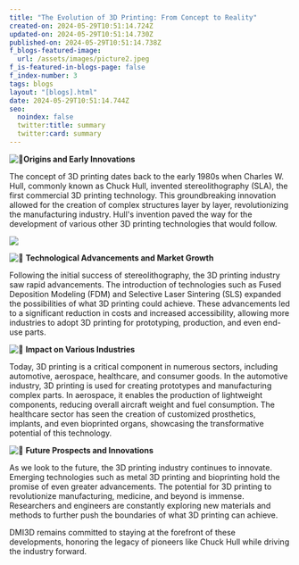 ```yaml
---
title: "The Evolution of 3D Printing: From Concept to Reality"
created-on: 2024-05-29T10:51:14.724Z
updated-on: 2024-05-29T10:51:14.730Z
published-on: 2024-05-29T10:51:14.738Z
f_blogs-featured-image:
  url: /assets/images/picture2.jpeg
f_is-featured-in-blogs-page: false
f_index-number: 3
tags: blogs
layout: "[blogs].html"
date: 2024-05-29T10:51:14.744Z
seo:
  noindex: false
  twitter:title: summary
  twitter:card: summary
---
```

![🔹](https://fonts.gstatic.com/s/e/notoemoji/15.0/1f539/72.png)**Origins and Early Innovations**

The concept of 3D printing dates back to the early 1980s when Charles W. Hull, commonly known as Chuck Hull, invented stereolithography (SLA), the first commercial 3D printing technology. This groundbreaking innovation allowed for the creation of complex structures layer by layer, revolutionizing the manufacturing industry. Hull's invention paved the way for the development of various other 3D printing technologies that would follow.



![](/assets/images/picture1.png)

![🔹](https://fonts.gstatic.com/s/e/notoemoji/15.0/1f539/72.png) **Technological Advancements and Market Growth**

Following the initial success of stereolithography, the 3D printing industry saw rapid advancements. The introduction of technologies such as Fused Deposition Modeling (FDM) and Selective Laser Sintering (SLS) expanded the possibilities of what 3D printing could achieve. These advancements led to a significant reduction in costs and increased accessibility, allowing more industries to adopt 3D printing for prototyping, production, and even end-use parts.

![🔹](https://fonts.gstatic.com/s/e/notoemoji/15.0/1f539/72.png) **Impact on Various Industries**

Today, 3D printing is a critical component in numerous sectors, including automotive, aerospace, healthcare, and consumer goods. In the automotive industry, 3D printing is used for creating prototypes and manufacturing complex parts. In aerospace, it enables the production of lightweight components, reducing overall aircraft weight and fuel consumption. The healthcare sector has seen the creation of customized prosthetics, implants, and even bioprinted organs, showcasing the transformative potential of this technology.

![🔹](https://fonts.gstatic.com/s/e/notoemoji/15.0/1f539/72.png) **Future Prospects and Innovations**

As we look to the future, the 3D printing industry continues to innovate. Emerging technologies such as metal 3D printing and bioprinting hold the promise of even greater advancements. The potential for 3D printing to revolutionize manufacturing, medicine, and beyond is immense. Researchers and engineers are constantly exploring new materials and methods to further push the boundaries of what 3D printing can achieve.

DMI3D remains committed to staying at the forefront of these developments, honoring the legacy of pioneers like Chuck Hull while driving the industry forward.